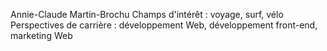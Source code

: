 Annie-Claude Martin-Brochu
Champs d'intérêt : voyage, surf, vélo
Perspectives de carrière : développement Web, développement front-end, marketing Web

